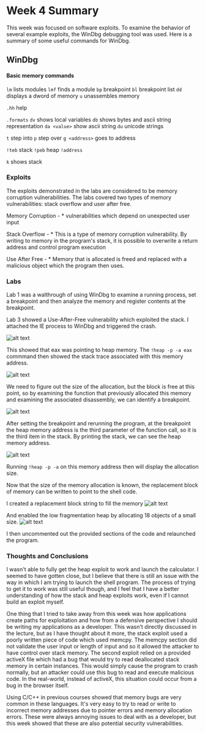 # Week 4 Summary

This week was focused on software exploits.  To examine the behavior of several example exploits, the WinDbg debugging tool was used.  Here is a summary of some useful commands for WinDbg.


## WinDbg

#### Basic memory commands
`lm` lists modules
`lmf` finds a module
`bp` breakpoint
`bl` breakpoint list
`dd` displays a dword of memory
`u` unassembles memory


`.hh` help

`.formats`
`dv` shows local variables
`db` shows bytes and ascii string representation 
`da <value>` show ascii string
`du` unicode strings

`t` step into
`p` step over
`g <address>` goes to address

`!teb` stack
`!peb` heap
`!address`

`k` shows stack

### Exploits

The exploits demonstrated in the labs are considered to be memory corruption vulnerabilities.  The labs covered two types of memory vulnerabilities: stack overflow and user after free.

Memory Corruption - 
	* vulnerabilities which depend on unexpected user input

Stack Overflow -
	* This is a type of memory corruption vulnerability.  By writing to memory in the program's stack, it is possible to overwrite a return address and control program execution

Use After Free -
	* Memory that is allocated is freed and replaced with a malicious object which the program then uses.

### Labs

Lab 1 was a walthrough of using WinDbg to examine a running process, set a breakpoint and then analyze the memory and register contents at the breakpoint.

Lab 3 showed a Use-After-Free vulnerability which exploited the stack.  I attached the IE process to WinDbg and triggered the crash.

![alt text](https://snip1.png "Snip1")

This showed that eax was pointing to heap memory.  The ` !heap -p -a eax ` commmand then showed the stack trace associated with this memory address.

![alt text](https://snip2.png "Snip2")

We need to figure out the size of the allocation, but the block is free at this point, so by examining the function that previously allocated this memory and examining the associated disassembly, we can identify a breakpoint.  

![alt text](https://snip3.png "Snip3")

After setting the breakpoint and rerunning the program, at the breakpoint the heap memory address is the third parameter of the function call, so it is the third item in the stack.  By printing the stack, we can see the heap memory address.

![alt text](https://snip4.png "Snip4")

Running ` !heap -p -a ` on this memory address then will display the allocation size.

Now that the size of the memory allocation is known, the replacement block of memory can be written to point to the shell code.

I created a replacement block string to fill the memory
![alt text](https://snip5.png "Snip5")

And enabled the low fragmentation heap by allocating 18 objects of a small size.
![alt text](https://snip6.png "Snip6")

I then uncommented out the provided sections of the code and relaunched the program.


### Thoughts and Conclusions	

I wasn't able to fully get the heap exploit to work and launch the calculator.  I seemed to have gotten close, but I believe that there is still an issue with the way in which I am trying to launch the shell program.  The process of trying to get it to work was still useful though, and I feel that I have a better understanding of how the stack and heap exploits work, even if I cannot build an exploit myself.

One thing that I tried to take away from this week was how applications create paths for exploitation and how from a defensive perspective I should be writing my applications as a developer.  This wasn't directly discussed in the lecture, but as I have thought about it more, the stack exploit used a poorly written piece of code which used memcpy.  The memcpy section did not validate the user input or length of input and so it allowed the attacker to have control over stack memory.  The second exploit relied on a provided activeX file which had a bug that would try to read deallocated stack memory in certain instances.  This would simply cause the program to crash normally, but an attacker could use this bug to read and execute malicious code.  In the real-world, instead of activeX, this situation could occur from a bug in the browser itself.

Using C/C++ in previous courses showed that memory bugs are very common in these languages.  It's very easy to try to read or write to incorrect memory addresses due to pointer errors and memory allocation errors.  These were always annoying issues to deal with as a developer, but this week showed that these are also potential security vulnerabilities. 

